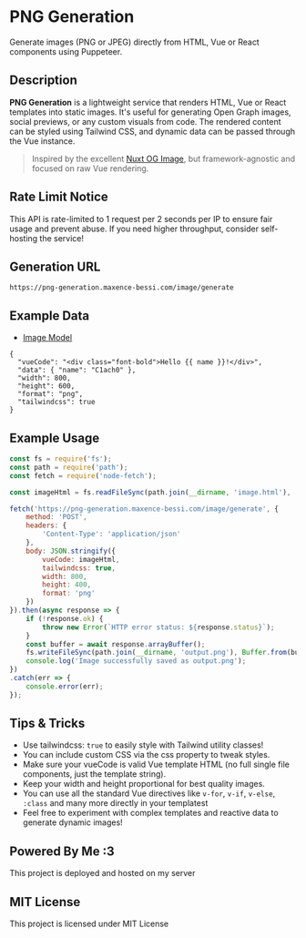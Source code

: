 # PNG Generation

Generate images (PNG or JPEG) directly from HTML, Vue or React components using Puppeteer.

## Description

**PNG Generation** is a lightweight service that renders HTML, Vue or React templates into static images. It's useful for generating Open Graph images, social previews, or any custom visuals from code. The rendered content can be styled using Tailwind CSS, and dynamic data can be passed through the Vue instance.

> Inspired by the excellent [Nuxt OG Image](https://github.com/nuxt-modules/og-image), but framework-agnostic and focused on raw Vue rendering.

## Rate Limit Notice
This API is rate-limited to 1 request per 2 seconds per IP to ensure fair usage and prevent abuse.
If you need higher throughput, consider self-hosting the service!

## Generation URL
```
https://png-generation.maxence-bessi.com/image/generate
```

## Example Data
- <u>[Image Model](src/models/Image.models.ts)</u>

```
{
  "vueCode": "<div class="font-bold">Hello {{ name }}!</div>",
  "data": { "name": "C1ach0" },
  "width": 800,
  "height": 600,
  "format": "png",
  "tailwindcss": true
}
```

## Example Usage
```js
const fs = require('fs');
const path = require('path');
const fetch = require('node-fetch');

const imageHtml = fs.readFileSync(path.join(__dirname, 'image.html'), 'utf-8');

fetch('https://png-generation.maxence-bessi.com/image/generate', {
    method: 'POST',
    headers: {
        'Content-Type': 'application/json'
    },
    body: JSON.stringify({
        vueCode: imageHtml,
        tailwindcss: true,
        width: 800,
        height: 400,
        format: 'png'
    })
}).then(async response => {
    if (!response.ok) {
        throw new Error(`HTTP error status: ${response.status}`);
    }
    const buffer = await response.arrayBuffer();
    fs.writeFileSync(path.join(__dirname, 'output.png'), Buffer.from(buffer));
    console.log('Image successfully saved as output.png');
})
.catch(err => {
    console.error(err);
});
```

## Tips & Tricks

- Use tailwindcss: `true` to easily style with Tailwind utility classes!
- You can include custom CSS via the css property to tweak styles.
- Make sure your vueCode is valid Vue template HTML (no full single file components, just the template string).
- Keep your width and height proportional for best quality images.
- You can use all the standard Vue directives like `v-for`, `v-if`, `v-else`, `:class` and many more directly in your templatest
- Feel free to experiment with complex templates and reactive data to generate dynamic images!

## Powered By Me :3
This project is deployed and hosted on my server

## MIT License
This project is licensed under MIT License
